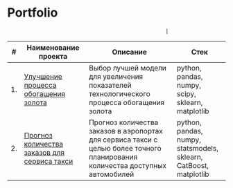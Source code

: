 # Portfolio
                                                       |
| #    | Наименование проекта                | Описание                                                     | Стек                                                         |
| ---- | ------------------------------------------------------------ | ------------------------------------------------------------ | ------------------------------------------------------------ |
| 1.   | [Улучшение процесса обогащения золота](https://github.com/aq2003/Portfolio/tree/main/Gold%20Recovery) | Выбор лучшей модели для увеличения показателей технологического процесса обогащения золота | python, pandas, numpy, <br/>scipy, sklearn, matplotlib       |
| 2.   | [Прогноз количества заказов для сервиса такси](https://github.com/aq2003/Portfolio/tree/main/Taxi%20Service) | Прогноз количества заказов в аэропортах для сервиса такси с целью более точного планирования количества доступных автомобилей | python, pandas, numpy, statsmodels, <br/>sklearn, CatBoost, matplotlib |
